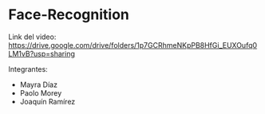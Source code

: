 # Face-Recognition

Link del video: https://drive.google.com/drive/folders/1p7GCRhmeNKpPB8HfGi_EUXOufq0LM1vB?usp=sharing

Integrantes:
- Mayra Díaz
- Paolo Morey
- Joaquín Ramírez
